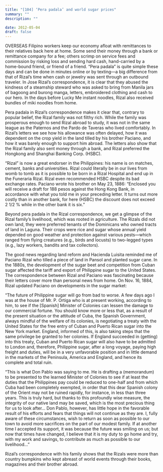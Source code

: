 ```yaml
---
title: "[104] ‘Pera padala’ and world sugar prices"
summary: ""
description: ""

date: 2012-05-04
draft: false
---
```


OVERSEAS Filipino workers keep our economy afloat with remittances to their relatives back here at home. Some send their money through a bank or remittance company for a fee; others scrimp on service fees and commission by risking loss and sending hard cash, hand-carried by a home-bound friend, or friend of a friend. “Pera padala” is quite simple these days and can be done in minutes online or by texting—a big difference from that of Rizal’s time when cash or jewelry was sent through an outbound traveler. In Jose Rizal’s correspondence, it is clear that they abused the kindness of a steamship steward who was asked to bring from Manila jars of bagoong and burong manga, letters, embroidered clothing and cash to our hero. In the days before Lucky Me instant noodles, Rizal also received bundles of miki noodles from home.

Pera padala in Rizal’s correspondence makes it clear that, contrary to popular belief, the Rizal family was not filthy rich. While the family was prosperous enough to send Rizal abroad to study, it was not in the same league as the Paternos and the Pardo de Taveras who lived comfortably. In Rizal’s letters we see how his allowance was often delayed, how it was dependent on the crop yield in the land tilled by his brother Paciano, and how it was barely enough to support him abroad. The letters also show that the Rizal family also sent money through a bank, and Rizal preferred the Hongkong and Shanghai Banking Corp. (HSBC).

“Rizal” is now a great endorser in the Philippines: his name is on matches, cement, banks and universities. Rizal could literally be in our lives from womb to tomb as it is possible to be born in a Rizal Hospital and end up in the Funeraria Rizal. Rizal even recommended HSBC despite its bad exchange rates. Paciano wrote his brother on May 23, 1886: “Enclosed you will receive a draft for 188 pesos against the Hong Kong Bank, in accordance with what you told me in your preceding letter. It turns out more costly than in another bank, for here (HSBC) the discount does not exceed 2 1/2 % while in the other bank it is six.”

Beyond pera padala in the Rizal correspondence, we get a glimpse of the Rizal family’s livelihood, which was rooted in agriculture. The Rizals did not own land, they were preferred tenants of the Dominicans who owned tracts of land in Laguna. Their crops were rice and sugar whose annual yield depended on good weather and protection against various pests—which ranged from flying creatures (e.g., birds and locusts) to two-legged types (e.g., lazy workers, bandits and tax collectors).

The good news regarding land reform and Hacienda Luisita reminded me of Paciano Rizal who tilled a piece of land in Pansol and planted sugar cane. In the 1880s, the development of the sugar beet and competition from Cuban sugar affected the tariff and export of Philippine sugar to the United States. The correspondence between Rizal and Paciano was fascinating because their letters cover more than personal news from home. On Nov. 16, 1884, Rizal updated Paciano on developments in the sugar market:

“The future of Philippine sugar will go from bad to worse. A few days ago I was at the house of Mr. P. Ortiga who is at present working, according to him, to see if the [Spanish] Minister of Colonies can lessen the damage to our commercial fortune. You should know more or less that, as a result of the present situation or the attitude of Cuba, the Spanish Government, always mindful of the welfare of its colonies, is negotiating a treaty with the United States for the free entry of Cuban and Puerto Rican sugar into the New York market. England, informed of this, is also taking steps that the same privilege be granted to her colonies.  If England succeeded in (getting) into this treaty, Cuban and Puerto Rican sugar will also have to be admitted to London and, therefore, Philippine sugar, after a long voyage, paying high freight and duties, will be in a very unfavorable position and in little demand in the markets of the Peninsula, America and England, and hence its complete and total ruin.

“This is what Don Pablo was saying to me. He is drafting a (memorandum) to be presented to the learned Minister of Colonies to see if at least the duties that the Philippines pay could be reduced to one-half and from which Cuba had been completely exempted, in order that this dear Spanish colony of the Orient may not be ruined rapidly, for instance, in less than three years. This is truly hard, but thanks to this profoundly wise measure, the integrity of our native land may be saved, which is the most precious thing for us to look after… Don Pablo, however, has little hope in the favorable result of his efforts and fears that things will not continue as they are. I, fully aware of these circumstances, wish to return as soon as possible to our town to avoid more sacrifices on the part of our modest family. If at another time I accepted its support, it was because the future was smiling on us; but now that times have changed, I believe that it is my duty to go home and try, with my work and savings, to contribute as much as possible to our livelihood…”

Rizal’s correspondence with his family shows that the Rizals were more than country bumpkins who kept abreast of world events through their books, magazines and their brother abroad.
